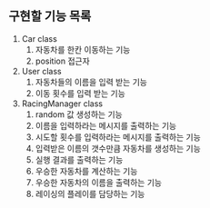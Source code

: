 ## 구현할 기능 목록

1. Car class
    1. 자동차를 한칸 이동하는 기능
    2. position 접근자
2. User class
    1. 자동차들의 이름을 입력 받는 기능
    2. 이동 횟수를 입력 받는 기능
3. RacingManager class
    1. random 값 생성하는 기능
    2. 이름을 입력하라는 메시지를 출력하는 기능
    3. 시도할 횟수를 입력하라는 메시지를 출력하는 기능
    4. 입력받은 이름의 갯수만큼 자동차를 생성하는 기능
    5. 실행 결과를 출력하는 기능
    6. 우승한 자동차를 계산하는 기능
    7. 우승한 자동차의 이름을 출력하는 기능
    8. 레이싱의 플레이를 담당하는 기능